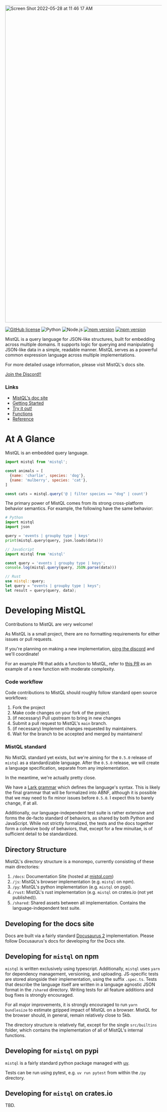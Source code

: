 <img width="1022" alt="Screen Shot 2022-05-28 at 11 46 17 AM" src="https://user-images.githubusercontent.com/1979887/170838934-0553c383-d517-4158-8d29-589cd089ec28.png">

[![GitHub license](https://img.shields.io/badge/license-MIT-blue.svg)](https://github.com/evinism/mistql/blob/main/LICENSE)
![Python](https://github.com/evinism/mistql/actions/workflows/python.yml/badge.svg)
![Node.js](https://github.com/evinism/mistql/actions/workflows/node.js.yml/badge.svg)
[![npm version](https://img.shields.io/npm/v/mistql.svg?style=flat)](https://www.npmjs.com/package/mistql)
[![npm version](https://img.shields.io/pypi/v/mistql.svg?style=flat)](https://pypi.org/project/mistql/)

MistQL is a query language for JSON-like structures, built for embedding across multiple domains. It supports
logic for querying and manipulating JSON-like data in a simple, readable manner. MistQL serves as a powerful
common expression language across multiple implementations.

For more detailed usage information, please visit MistQL's docs site.

[Join the Discord!!](https://discord.gg/YupxqvE5Jk)

### Links

- [MistQL's doc site](https://www.mistql.com/)
- [Getting Started](https://www.mistql.com/docs/intro)
- [Try it out!](https://www.mistql.com/tryitout)
- [Functions](https://www.mistql.com/docs/reference/functions)
- [Reference](https://www.mistql.com/docs/reference/overview)

# At A Glance

MistQL is an embedded query language.

```js
import mistql from 'mistql';

const animals = [
  {name: 'charlie', species: 'dog'},
  {name: 'mulberry', species: 'cat'},
]

const cats = mistql.query('@ | filter species == "dog" | count')
```

The primary power of MistQL comes from its strong cross-platform behavior semantics. For example, the following have the same behavior:

```py
# Python
import mistql
import json

query = 'events | groupby type | keys'
print(mistql.query(query, json.loads(data)))
```

```js
// JavaScript
import mistql from 'mistql'

const query = 'events | groupby type | keys';
console.log(mistql.query(query, JSON.parse(data)))
```

```rust
// Rust
use mistql::query;
let query = "events | groupby type | keys";
let result = query(query, data);
```

# Developing MistQL

Contributions to MistQL are very welcome!

As MistQL is a small project, there are no formatting requirements for either issues or pull requests.

If you're planning on making a new implementation, [ping the discord](https://discord.gg/YupxqvE5Jk) and we'll coordinate!

For an example PR that adds a function to MistQL, refer to [this PR](https://github.com/evinism/mistql/pull/175) as an example of a new function with moderate complexity.

### Code workflow

Code contributions to MistQL should roughly follow standard open source workflows:

1. Fork the project
2. Make code changes on your fork of the project.
3. (if necessary) Pull upstream to bring in new changes
4. Submit a pull request to MistQL's `main` branch.
5. (if necessary) Implement changes requested by maintainers.
6. Wait for the branch to be accepted and merged by maintainers!

### MistQL standard

No MistQL standard yet exists, but we're aiming for the `0.5.0` release of `mistql` as a standardizable language. After the `0.5.0` release, we will create a language specification, separate from any implementation.

In the meantime, we're actually pretty close.

We have a [Lark grammar](https://github.com/evinism/mistql/blob/main/py/mistql/grammar.lark)
which defines the language's syntax. This is likely the final grammar that will be formalized
into ABNF, although it is possible that we may need to fix minor issues before `0.5.0`. I
expect this to barely change, if at all.

Additionally, our language-independent test suite is rather extensive and forms the de-facto
standard of behaviors, as shared by both Python and JavaScript. While not strictly formalized,
the tests and the docs together form a cohesive body of behaviors, that, except for a few
minuitae, is of sufficient detail to be standardized.

## Directory Structure

MistQL's directory structure is a monorepo, currently consisting of these main directories:

1. `/docs`: Documentation Site (hosted at [mistql.com](https://www.mistql.com/))
2. `/js`: MistQL's browser implementation (e.g. `mistql` on npm).
3. `/py`: MistQL's python implementation (e.g. `mistql` on pypi).
4. `/rust`: MistQL's rust implementation (e.g. `mistql` on crates.io (not yet published)).
5. `/shared`: Shared assets between all implementation. Contains the language-independent test suite.

## Developing for the docs site

Docs are built via a fairly standard [Docusaurus 2](https://docusaurus.io/) implementation. Please follow Docusaurus's docs for developing for the Docs site.

## Developing for `mistql` on npm

`mistql` is written exclusively using typescript. Additionally, `mistql` uses `yarn` for dependency management, versioning, and uploading. JS-specific tests are stored alongside their implementation, using the suffix `.spec.ts`. Tests that describe the language itself are written in a language agnostic JSON format in the `/shared` directory. Writing tests for all feature additions and bug fixes is strongly encouraged.

For all major improvements, it is strongly encouraged to run `yarn bundlesize` to estimate gzipped impact of MistQL on a browser. MistQL for the browser should, in general, remain relatively close to 5kb.

The directory structure is relatively flat, except for the single `src/builtins` folder, which contains the implementation of all of MistQL's internal functions.

## Developing for `mistql` on pypi

`mistql` is a fairly standard python package managed with [uv](https://github.com/astral-sh/uv).

Tests can be run using pytest, e.g. `uv run pytest` from within the `/py` directory.

## Developing for `mistql` on crates.io

TBD.
